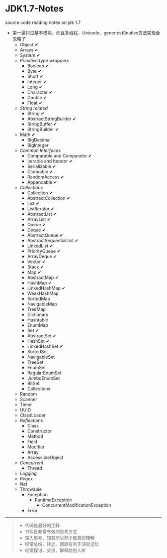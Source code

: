 JDK1.7-Notes
============

source code reading notes on jdk 1.7

- 第一遍只过基本模块，而且多线程、Unicode、generics和native方法实现全忽略了
    - Object &#10004;
    - Arrays &#10004;
    - System &#10004;
    - *Primitive type wrappers*
        - Boolean &#10004;
        - Byte &#10004;
        - Short &#10004;
        - Integer &#10004;
        - Long &#10004;
        - Character &#10004;
        - Double &#10004;
        - Float &#10004;
    - *String related*
        - String &#10004;
        - AbstractStringBuilder &#10004;
        - StringBuffer &#10004;
        - StringBuilder &#10004;
    - Math &#10004;
        - BigDecimal
        - BigInteger
    - *Common Interfaces*
        - Comparable and Comparator &#10004;
        - Iterable and Iterator &#10004;
        - Serializable &#10004;
        - Cloneable &#10004;
        - RandomAccess &#10004;
        - Appendable &#10004;
    - *Collections*
        - Collection &#10004;
        - AbstractCollection &#10004;
        - List &#10004;
        - ListIterator &#10004;
        - AbstractList &#10004;
        - ArrayList &#10004;
        - Queue &#10004;
        - Deque &#10004;
        - AbstractQueue &#10004;
        - AbstractSequentialList &#10004;
        - LinkedList &#10004;
        - PriorityQueue &#10004;
        - ArrayDeque &#10004;
        - Vector &#10004;
        - Stack &#10004;
        - Map &#10004;
        - AbstractMap &#10004;
        - HashMap &#10004;
        - LinkedHashMap &#10004;
        - WeakHashMap
        - SortedMap
        - NavigableMap
        - TreeMap
        - Dictionary
        - Hashtable
        - EnumMap
        - Set &#10004;
        - AbstractSet &#10004;
        - HashSet &#10004;
        - LinkedHashSet &#10004;
        - SortedSet
        - NavigableSet
        - TreeSet
        - EnumSet
        - RegularEnumSet
        - JumboEnumSet
        - BitSet
        - Collections
    - Random
    - Scanner
    - Timer
    - UUID
    - ClassLoader
    - *Reflections*
        - Class
        - Constructor
        - Method
        - Field
        - Modifier
        - Array
        - AccessibleObject
    - *Concurrent*
        - Thread
    - *Logging*
    - *Regex*
    - *Net*
    - Throwable
        - Exception
            - RuntimeException   
                - ConcurrentModificationException
        - Error

-----

> - 代码是最好的注释
> - 书写是非常有效的思考方式
> - 深入思考、知其所以然才能真的理解
> - 经常总结、转述、回顾有利于深刻记忆
> - 经常探讨、交流、解释给别人听

